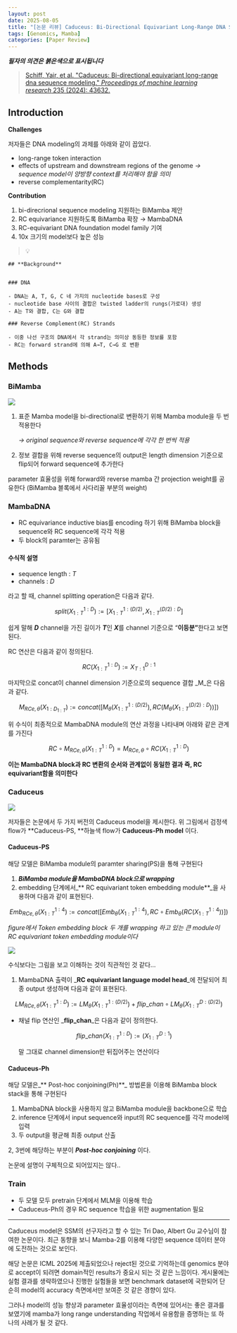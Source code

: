 ```yaml
---
layout: post
date: 2025-08-05
title: "[논문 리뷰] Caduceus: Bi-Directional Equivariant Long-Range DNA Sequence Modeling"
tags: [Genomics, Mamba]
categories: [Paper Review]
---
```


<span class="notion-red">_**필자의 의견은 붉은색으로 표시됩니다**_</span>


> [Schiff, Yair, et al. "Caduceus: Bi-directional equivariant long-range dna sequence modeling." ](https://pmc.ncbi.nlm.nih.gov/articles/PMC12189541/)[_Proceedings of machine learning research_](https://pmc.ncbi.nlm.nih.gov/articles/PMC12189541/)[ 235 (2024): 43632.](https://pmc.ncbi.nlm.nih.gov/articles/PMC12189541/)



## Introduction


**Challenges**


저자들은 DNA modeling의 과제를 아래와 같이 꼽았다.

- long-range token interaction
- effects of upstream and downstream regions of the genome 
_→ sequence model이 양방향 context를 처리해야 함을 의미_
- reverse complementarity(RC)

**Contribution**

1. bi-direcrional sequence modeling 지원하는 BiMamba 제안
1. RC equivariance 지원하도록 BiMamba 확장 → MambaDNA
1. RC-equivariant DNA foundation model family 기여
1. 10x 크기의 model보다 높은 성능

> 💡 


	## **Background**


	### DNA

	- DNA는 A, T, G, C 네 가지의 nucleotide bases로 구성
	- nucleotide base 사이의 결합은 twisted ladder의 rungs(가로대) 생성
	- A는 T와 결합, C는 G와 결합

	### Reverse Complement(RC) Strands

	- 이중 나선 구조의 DNA에서 각 strand는 의미상 동등한 정보를 포함
	- RC는 forward strand에 의해 A→T, C→G 로 변환


## Methods



### BiMamba


![](https://prod-files-secure.s3.us-west-2.amazonaws.com/542b861c-36a8-4051-84e5-8804b6728dba/2c247d59-7815-4980-99f0-8f0d21f445a7/image.png?X-Amz-Algorithm=AWS4-HMAC-SHA256&X-Amz-Content-Sha256=UNSIGNED-PAYLOAD&X-Amz-Credential=ASIAZI2LB466TGJ4ESPU%2F20250813%2Fus-west-2%2Fs3%2Faws4_request&X-Amz-Date=20250813T220106Z&X-Amz-Expires=3600&X-Amz-Security-Token=IQoJb3JpZ2luX2VjEO3%2F%2F%2F%2F%2F%2F%2F%2F%2F%2FwEaCXVzLXdlc3QtMiJGMEQCIAkl9U9ArqlQ%2FtP4luxRTmS%2Bq2Reoj68D4hGcXjpNkwOAiB2rBG0GQj%2Fy81F4MFhHOA4wVUYKTSbcQCo4X7JVhxCuyr%2FAwg2EAAaDDYzNzQyMzE4MzgwNSIMc5cPSyx8Gb876tSSKtwDdvGUSIWCrKz95HPj%2BW0yqLZ4UrrRlCjgw015iffHCNrpMt8egst57FUnHuSEfuHzJpjTRACd0l6aweYYEc3VvXXZ0AVrb5wygyN9v9nBBbjYXiJYcmc50XijbNUEa5Na3hjFxEfjD617Ei8%2BjRNJeH1ufBhS7i8VGb1mgjUJJTNOQUGSFWBT04Lwq3bcL%2F4eYH11RWia0jySKJsr1VOBouPuzQ4xi73yMi8Qobq8JL56WXqxvQtvrjgBQcnD6Ix25%2BibUsmW3duO2epBhkUgwL%2BQNhePy3sZISCpGpXVMROfK%2BidyO7RFdKLninKHPtxcdDmV0Q7mItcFxwThIdtp0YiiNz9SymkRIrgotTiL%2B5dMrrL9btLw0W99bQqsJk9ke%2BC27wcHKIsvEGox4xs%2Bv8mvuWQzKniMUkiG4PRYAPM2VJs8eBA5jhy6mDWHvd%2Fg1bTdRdcWHJuxfRknZIQEeQlXkPoq7iktQDCutvibNmeIcGbW0%2BHOlRBBCH28mxZC4JhA6oI6ksO%2FiE4ZPmowrRmps4iSYjt6fa7FM6Sm7Hqf5EEx316sUkNkCDlSjfLOsS5WWDnkDASJ4PMiA2VQwmpPqb5MMgJQw%2F3kIKR8UhyNDgg5WuWSxqJax4wr%2FXzxAY6pgHR3KKQM2iAS1BHGSkechvS0yAQpNPI%2FV6GjTfwqpNHg8Z3aUQZrX3%2BNyzIsgVCyEHPWmmwHVvfHzueCxdYTayAb8MChEWMeCWGhjmD%2FAPS1ML7QbHMOr74y1zM5hnUXVvzbpKNiEFIeBHqWrPpE0tlPjue%2F76eggTcYRytPcYXNfwvrv2AU7yl%2BUxQYn34veYbyfx9GgZ2n0dmxZ05Rvtwbu%2FrOyL9&X-Amz-Signature=5c8c84c82cd50a3b31564ed803751d64d9ddc2c3dacf1adcc6107fb1215002a8&X-Amz-SignedHeaders=host&x-amz-checksum-mode=ENABLED&x-id=GetObject)

1. 표준 Mamba model을 bi-directional로 변환하기 위해 Mamba module을 두 번 적용한다

	_→ original sequence와 reverse sequence에 각각 한 번씩 적용_

1. 정보 결합을 위해 reverse sequence의 output은 length dimension 기준으로 flip되어 forward sequence에 추가한다

parameter 효율성을 위해 forward와 reverse mamba 간 projection weight를 공유한다 (BiMamba 블록에서 사다리꼴 부분의 weight)



### MambaDNA

- RC equivariance inductive bias를 encoding 하기 위해 BiMamba block을 sequence와 RC sequence에 각각 적용
- 두 block의 paramter는 공유됨


#### 수식적 설명

- sequence length : _T_
- channels : _D_

라고 할 때,  channel splitting operation은 다음과 같다.


$$
split(X^{1:D}_{1:T}):=[X^{1:(D/2)}_{1:T},X^{(D/2):D}_{1:T}]
$$


<span class="notion-red">쉽게 말해 </span><span class="notion-red">_**D**_</span><span class="notion-red"> channel을 가진 길이가 </span><span class="notion-red">_**T**_</span><span class="notion-red">인 </span><span class="notion-red">_**X**_</span><span class="notion-red">를 channel 기준으로 “</span><span class="notion-red">**이등분”**</span><span class="notion-red">한다고 보면 된다.</span>


RC 연산은 다음과 같이 정의된다.


$$
RC(X^{1:D}_{1:T}):=X^{D:1}_{T:1}
$$


마지막으로 concat이 channel dimension 기준으로의 sequence 결합 _M_은 다음과 같다.


$$
M_{RCe,\theta}(X_{1:D_{1:T}}):=concat([M_{\theta}(X^{1:(D/2)}_{1:T}),RC(M_{\theta}(X^{(D/2):D}_{1:T}))])
$$


위 수식이 최종적으로 MambaDNA module의 연산 과정을 나타내며 아래와 같은 관계를 가진다


$$
RC\circ M_{RCe,\theta}(X^{1:D}_{1:T}) = M_{RCe,\theta} \circ RC(X^{1:D}_{1:T})
$$


**이는 MambaDNA block과 RC 변환의 순서와 관계없이 동일한 결과 즉, RC equivariant함을 의미한다**



### Caduceus


![](https://prod-files-secure.s3.us-west-2.amazonaws.com/542b861c-36a8-4051-84e5-8804b6728dba/f94a60d7-8145-473b-aef9-7c68d3ec604a/image.png?X-Amz-Algorithm=AWS4-HMAC-SHA256&X-Amz-Content-Sha256=UNSIGNED-PAYLOAD&X-Amz-Credential=ASIAZI2LB466TGJ4ESPU%2F20250813%2Fus-west-2%2Fs3%2Faws4_request&X-Amz-Date=20250813T220106Z&X-Amz-Expires=3600&X-Amz-Security-Token=IQoJb3JpZ2luX2VjEO3%2F%2F%2F%2F%2F%2F%2F%2F%2F%2FwEaCXVzLXdlc3QtMiJGMEQCIAkl9U9ArqlQ%2FtP4luxRTmS%2Bq2Reoj68D4hGcXjpNkwOAiB2rBG0GQj%2Fy81F4MFhHOA4wVUYKTSbcQCo4X7JVhxCuyr%2FAwg2EAAaDDYzNzQyMzE4MzgwNSIMc5cPSyx8Gb876tSSKtwDdvGUSIWCrKz95HPj%2BW0yqLZ4UrrRlCjgw015iffHCNrpMt8egst57FUnHuSEfuHzJpjTRACd0l6aweYYEc3VvXXZ0AVrb5wygyN9v9nBBbjYXiJYcmc50XijbNUEa5Na3hjFxEfjD617Ei8%2BjRNJeH1ufBhS7i8VGb1mgjUJJTNOQUGSFWBT04Lwq3bcL%2F4eYH11RWia0jySKJsr1VOBouPuzQ4xi73yMi8Qobq8JL56WXqxvQtvrjgBQcnD6Ix25%2BibUsmW3duO2epBhkUgwL%2BQNhePy3sZISCpGpXVMROfK%2BidyO7RFdKLninKHPtxcdDmV0Q7mItcFxwThIdtp0YiiNz9SymkRIrgotTiL%2B5dMrrL9btLw0W99bQqsJk9ke%2BC27wcHKIsvEGox4xs%2Bv8mvuWQzKniMUkiG4PRYAPM2VJs8eBA5jhy6mDWHvd%2Fg1bTdRdcWHJuxfRknZIQEeQlXkPoq7iktQDCutvibNmeIcGbW0%2BHOlRBBCH28mxZC4JhA6oI6ksO%2FiE4ZPmowrRmps4iSYjt6fa7FM6Sm7Hqf5EEx316sUkNkCDlSjfLOsS5WWDnkDASJ4PMiA2VQwmpPqb5MMgJQw%2F3kIKR8UhyNDgg5WuWSxqJax4wr%2FXzxAY6pgHR3KKQM2iAS1BHGSkechvS0yAQpNPI%2FV6GjTfwqpNHg8Z3aUQZrX3%2BNyzIsgVCyEHPWmmwHVvfHzueCxdYTayAb8MChEWMeCWGhjmD%2FAPS1ML7QbHMOr74y1zM5hnUXVvzbpKNiEFIeBHqWrPpE0tlPjue%2F76eggTcYRytPcYXNfwvrv2AU7yl%2BUxQYn34veYbyfx9GgZ2n0dmxZ05Rvtwbu%2FrOyL9&X-Amz-Signature=db611a6568f0cd2c94e97105a2d897afbeac7750f179c937ae28bd1f1f9a60ea&X-Amz-SignedHeaders=host&x-amz-checksum-mode=ENABLED&x-id=GetObject)


저자들은 논문에서 두 가지 버전의 Caduceus model을 제시한다. 위 그림에서 검정색 flow가 **Caduceus-PS, **하늘색 flow가 **Caduceus-Ph model** 이다.



#### Caduceus-PS


해당 모델은 BiMamba module의 paramter sharing(PS)을 통해 구현된다

1. _**BiMamba module을 MambaDNA block으로 wrapping**_
1. embedding 단계에서_** RC equivariant token embedding module**_을 사용하며 다음과 같이 표현된다.

$$
Emb_{RCe,\theta}(X^{1:4}_{1:T}):=concat([Emb_{\theta}(X^{1:4}_{1:T}),RC \circ Emb_{\theta}(RC(X^{1:4}_{1:T}))])
$$


_figure에서 Token embedding block 두 개를 wrapping 하고 있는 큰 module이 RC equivariant token embedding module이다_


![](https://prod-files-secure.s3.us-west-2.amazonaws.com/542b861c-36a8-4051-84e5-8804b6728dba/b175e4da-71eb-4e91-8c23-a06dabe673c9/image.png?X-Amz-Algorithm=AWS4-HMAC-SHA256&X-Amz-Content-Sha256=UNSIGNED-PAYLOAD&X-Amz-Credential=ASIAZI2LB466TGJ4ESPU%2F20250813%2Fus-west-2%2Fs3%2Faws4_request&X-Amz-Date=20250813T220107Z&X-Amz-Expires=3600&X-Amz-Security-Token=IQoJb3JpZ2luX2VjEO3%2F%2F%2F%2F%2F%2F%2F%2F%2F%2FwEaCXVzLXdlc3QtMiJGMEQCIAkl9U9ArqlQ%2FtP4luxRTmS%2Bq2Reoj68D4hGcXjpNkwOAiB2rBG0GQj%2Fy81F4MFhHOA4wVUYKTSbcQCo4X7JVhxCuyr%2FAwg2EAAaDDYzNzQyMzE4MzgwNSIMc5cPSyx8Gb876tSSKtwDdvGUSIWCrKz95HPj%2BW0yqLZ4UrrRlCjgw015iffHCNrpMt8egst57FUnHuSEfuHzJpjTRACd0l6aweYYEc3VvXXZ0AVrb5wygyN9v9nBBbjYXiJYcmc50XijbNUEa5Na3hjFxEfjD617Ei8%2BjRNJeH1ufBhS7i8VGb1mgjUJJTNOQUGSFWBT04Lwq3bcL%2F4eYH11RWia0jySKJsr1VOBouPuzQ4xi73yMi8Qobq8JL56WXqxvQtvrjgBQcnD6Ix25%2BibUsmW3duO2epBhkUgwL%2BQNhePy3sZISCpGpXVMROfK%2BidyO7RFdKLninKHPtxcdDmV0Q7mItcFxwThIdtp0YiiNz9SymkRIrgotTiL%2B5dMrrL9btLw0W99bQqsJk9ke%2BC27wcHKIsvEGox4xs%2Bv8mvuWQzKniMUkiG4PRYAPM2VJs8eBA5jhy6mDWHvd%2Fg1bTdRdcWHJuxfRknZIQEeQlXkPoq7iktQDCutvibNmeIcGbW0%2BHOlRBBCH28mxZC4JhA6oI6ksO%2FiE4ZPmowrRmps4iSYjt6fa7FM6Sm7Hqf5EEx316sUkNkCDlSjfLOsS5WWDnkDASJ4PMiA2VQwmpPqb5MMgJQw%2F3kIKR8UhyNDgg5WuWSxqJax4wr%2FXzxAY6pgHR3KKQM2iAS1BHGSkechvS0yAQpNPI%2FV6GjTfwqpNHg8Z3aUQZrX3%2BNyzIsgVCyEHPWmmwHVvfHzueCxdYTayAb8MChEWMeCWGhjmD%2FAPS1ML7QbHMOr74y1zM5hnUXVvzbpKNiEFIeBHqWrPpE0tlPjue%2F76eggTcYRytPcYXNfwvrv2AU7yl%2BUxQYn34veYbyfx9GgZ2n0dmxZ05Rvtwbu%2FrOyL9&X-Amz-Signature=2f4cd38c58aeca6c811c70733c5afc00ce0ceae886b9305f0f88da7e17e888a8&X-Amz-SignedHeaders=host&x-amz-checksum-mode=ENABLED&x-id=GetObject)


<span class="notion-red">수식보다는 그림을 보고 이해하는 것이 직관적인 것 같다…</span>

1. MambaDNA 출력이 _**RC equivariant language model head**_에 전달되어 최종 output 생성하며 다음과 같이 표현된다.

$$
LM_{RCe,\theta}(X^{1:D}_{1:T}):= LM_{\theta}(X^{1:(D/2)}_{1:T})+flip\_chan\circ LM_{\theta}(X^{D:(D/2)}_{1:T})
$$

- 채널 flip 연산인 _**flip\_chan**_은 다음과 같이 정의한다.

	$$
	flip\_chan(X^{1:D}_{1:T}):=(X^{D:1}_{1:T})
	$$


	말 그대로 channel dimension만 뒤집어주는 연산이다



#### Caduceus-Ph


해당 모델은_** Post-hoc conjoining(Ph)**_ 방법론을 이용해 BiMamba block stack을 통해 구현된다

1. MambaDNA block을 사용하지 않고 BiMamba module을 backbone으로 학습
1. inference 단계에서 input sequence와 input의 RC sequence를 각각 model에 입력
1. 두 output을 평균해 최종 output 산출

2, 3번에 해당하는 부분이 _**Post-hoc conjoining**_ 이다.


<span class="notion-red">논문에 설명이 구체적으로 되어있지는 않다..</span>



### Train

- 두 모델 모두 pretrain 단계에서 MLM을 이용해 학습
- Caduceus-Ph의 경우 RC sequence 학습을 위한 augmentation 필요

---


<span class="notion-red">Caduceus model은 SSM의 선구자라고 할 수 있는 Tri Dao, Albert Gu 교수님이 참여한 논문이다. 최근 동향을 보니 Mamba-2를 이용해 다양한 sequence 데이터 분야에 도전하는 것으로 보인다.</span>


<span class="notion-red">해당 논문은 ICML 2025에 제출되었으나 reject된 것으로 기억하는데 genomics 분야로 accept이 되려면 domain적인 results가 중요시 되는 것 같은 느낌이다. 게시물에는 실험 결과를 생략하였으나 진행한 실험들을 보면 benchmark dataset에 국한되어 단순히 model의 accuracy 측면에서만 보여준 것 같은 경향이 있다.</span>


<span class="notion-red">그러나 model의 성능 향상과 parameter 효율성이라는 측면에 있어서는 좋은 결과를 보였기에 mamba가 long range understanding 작업에서 유용함을 증명하는 또 하나의 사례가 될 것 같다.</span>

